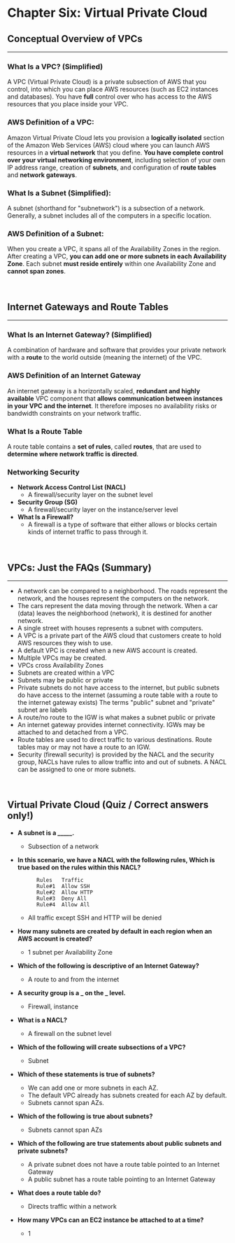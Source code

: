 # Chapter Six: Virtual Private Cloud

## Conceptual Overview of VPCs
---

### What Is a VPC? (Simplified)

A VPC (Virtual Private Cloud)  is a private subsection of AWS that you control, into which you can place AWS resources (such as EC2 instances and databases). You have **full** control over who has access to the AWS resources that you place inside your VPC.

### AWS Definition of a VPC:

Amazon Virtual Private Cloud lets you provision a **logically isolated** section of the Amazon Web Services (AWS) cloud where you can launch AWS resources in a **virtual network** that you define. **You have complete control over your virtual networking environment**, including selection of your own IP address range, creation of **subnets**, and configuration of **route tables** and **network gateways**.

### What Is a Subnet (Simplified):

A subnet (shorthand for "subnetwork") is a subsection of a network. Generally, a subnet includes all of the computers in a specific location.

### AWS Definition of a Subnet:

When you create a VPC, it spans all of the Availability Zones in the region. After creating a VPC, **you can add one or more subnets in each Availability Zone**. Each subnet **must reside entirely** within one Availability Zone and **cannot span zones**.

<br>

## Internet Gateways and Route Tables
---

### What Is an Internet Gateway? (Simplified)

A combination of hardware and software that provides your private network with a **route** to the world outside (meaning the internet) of the VPC.

### AWS Definition of an Internet Gateway

An internet gateway is a horizontally scaled, **redundant and highly available** VPC component that **allows communication between instances in your VPC and the internet**. It therefore imposes no availability risks or bandwidth constraints on your network traffic.

### What Is a Route Table

A route table contains a **set of rules**, called **routes**, that are used to **determine where network traffic is directed**.


### Networking Security

- **Network Access Control List (NACL)**
	- A firewall/security layer on the subnet level
- **Security Group (SG)**
	- A firewall/security layer on the instance/server level
- **What Is a Firewall?**
	- A firewall is a type of software that either allows or blocks certain kinds of internet traffic to pass through it.

<br>

## VPCs: Just the FAQs (Summary)
---

- A network can be compared to a neighborhood. The roads represent the network, and the houses represent the computers on the network.
- The cars represent the data moving through the network. When a car (data) leaves the neighborhood (network), it is destined for another network.
- A single street with houses represents a subnet with computers.
- A VPC is a private part of the AWS cloud that customers create to hold AWS resources they wish to use.
- A default VPC is created when a new AWS account is created.
- Multiple VPCs may be created.
- VPCs cross Availability Zones
- Subnets are created within a VPC
- Subnets may be public or private
- Private subnets do not have access to the internet, but public subnets do have access to the internet (assuming a route table with a route to the internet gateway exists) The terms "public" subnet and "private" subnet are labels
- A route/no route to the  IGW is what makes a subnet public or private
- An internet gateway provides internet connectivity. IGWs may be attached to and detached from a VPC.
- Route tables are used to direct traffic to various destinations. Route tables may or may not have a route to an IGW.
- Security (firewall security) is provided by the NACL and the security group, NACLs have rules to allow traffic into and out of subnets. A NACL can be assigned to one or more subnets.

<br>

## Virtual Private Cloud (Quiz / Correct answers only!)

- **A subnet is a _____.**
	- Subsection of a network
- **In this scenario, we have a NACL with the following rules, Which is true based on the rules within this NACL?** 

            Rules	Traffic 
            Rule#1	Allow SSH 
            Rule#2	Allow HTTP 
            Rule#3	Deny All 
            Rule#4	Allow All 
            
	- All traffic except SSH and HTTP will be denied
- **How many subnets are created by default in each region when an AWS account is created?**
	- 1 subnet per Availability Zone
- **Which of the following is descriptive of an Internet Gateway?**
	- A route to and from the internet
- **A security group is a _ on the _ level.**
	- Firewall, instance
- **What is a NACL?**
	- A firewall on the subnet level
- **Which of the following will create subsections of a VPC?**
	- Subnet
- **Which of these statements is true of subnets?**
	- We can add one or more subnets in each AZ.
	- The default VPC already has subnets created for each AZ by default.
	- Subnets cannot span AZs.
- **Which of the following is true about subnets?**
	- Subnets cannot span AZs
- **Which of the following are true statements about public subnets and private subnets?**
	- A private subnet does not have a route table pointed to an Internet Gateway
	- A public subnet has a route table pointing to an Internet Gateway
- **What does a route table do?**
	- Directs traffic within a network
- **How many VPCs can an EC2 instance be attached to at a time?**
	- 1